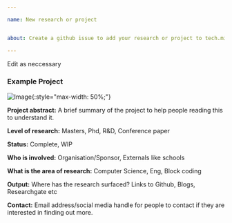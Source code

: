 ```yaml
---

name: New research or project


about: Create a github issue to add your research or project to tech.microbit.org/projects

---
```


Edit as neccessary

### Example Project
![Image](https://images.unsplash.com/photo-1552581234-26160f608093?ixlib=rb-1.2.1&ixid=eyJhcHBfaWQiOjEyMDd9&auto=format&fit=crop&w=1050&q=80){:style="max-width: 50%;"}

**Project abstract:** A brief summary of the project to help people reading this to understand it.

**Level of research:** Masters, Phd, R&D, Conference paper

**Status:** Complete, WIP

**Who is involved:** Organisation/Sponsor, Externals like schools

**What is the area of research:** Computer Science, Eng, Block coding

**Output:** Where has the research surfaced? Links to Github, Blogs, Researchgate etc

**Contact:** Email address/social media handle for people to contact if they are interested in finding out more.
